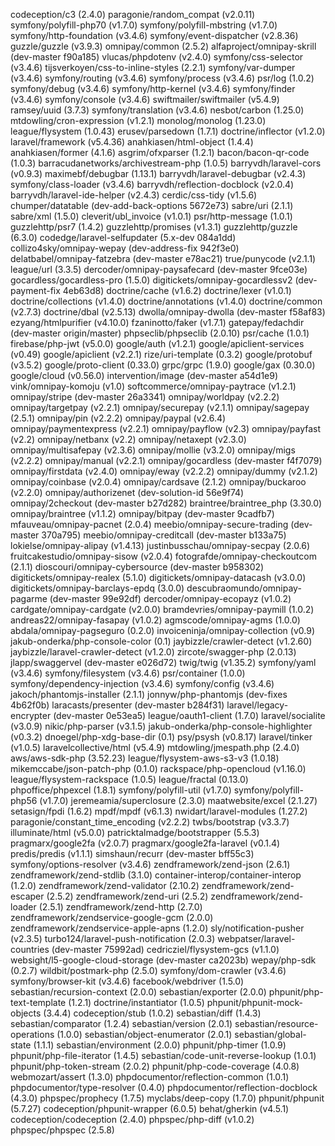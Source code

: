 codeception/c3 (2.4.0)
paragonie/random_compat (v2.0.11)
symfony/polyfill-php70 (v1.7.0)
symfony/polyfill-mbstring (v1.7.0)
symfony/http-foundation (v3.4.6)
symfony/event-dispatcher (v2.8.36)
guzzle/guzzle (v3.9.3)
omnipay/common (2.5.2)
alfaproject/omnipay-skrill (dev-master f90a185)
vlucas/phpdotenv (v2.4.0)
symfony/css-selector (v3.4.6)
tijsverkoyen/css-to-inline-styles (2.2.1)
symfony/var-dumper (v3.4.6)
symfony/routing (v3.4.6)
symfony/process (v3.4.6)
psr/log (1.0.2)
symfony/debug (v3.4.6)
symfony/http-kernel (v3.4.6)
symfony/finder (v3.4.6)
symfony/console (v3.4.6)
swiftmailer/swiftmailer (v5.4.9)
ramsey/uuid (3.7.3)
symfony/translation (v3.4.6)
nesbot/carbon (1.25.0)
mtdowling/cron-expression (v1.2.1)
monolog/monolog (1.23.0)
league/flysystem (1.0.43)
erusev/parsedown (1.7.1)
doctrine/inflector (v1.2.0)
laravel/framework (v5.4.36)
anahkiasen/html-object (1.4.4)
anahkiasen/former (4.1.6)
asgrim/ofxparser (1.2.1)
bacon/bacon-qr-code (1.0.3)
barracudanetworks/archivestream-php (1.0.5)
barryvdh/laravel-cors (v0.9.3)
maximebf/debugbar (1.13.1)
barryvdh/laravel-debugbar (v2.4.3)
symfony/class-loader (v3.4.6)
barryvdh/reflection-docblock (v2.0.4)
barryvdh/laravel-ide-helper (v2.4.3)
cerdic/css-tidy (v1.5.6)
chumper/datatable (dev-add-back-options 5672e73)
sabre/uri (2.1.1)
sabre/xml (1.5.0)
cleverit/ubl_invoice (v1.0.1)
psr/http-message (1.0.1)
guzzlehttp/psr7 (1.4.2)
guzzlehttp/promises (v1.3.1)
guzzlehttp/guzzle (6.3.0)
codedge/laravel-selfupdater (5.x-dev 084a1dd)
collizo4sky/omnipay-wepay (dev-address-fix 942f3e0)
delatbabel/omnipay-fatzebra (dev-master e78ac21)
true/punycode (v2.1.1)
league/url (3.3.5)
dercoder/omnipay-paysafecard (dev-master 9fce03e)
gocardless/gocardless-pro (1.5.0)
digitickets/omnipay-gocardlessv2 (dev-payment-fix 4eb63d8)
doctrine/cache (v1.6.2)
doctrine/lexer (v1.0.1)
doctrine/collections (v1.4.0)
doctrine/annotations (v1.4.0)
doctrine/common (v2.7.3)
doctrine/dbal (v2.5.13)
dwolla/omnipay-dwolla (dev-master f58af83)
ezyang/htmlpurifier (v4.10.0)
fzaninotto/faker (v1.7.1)
gatepay/fedachdir (dev-master origin/master)
phpseclib/phpseclib (2.0.10)
psr/cache (1.0.1)
firebase/php-jwt (v5.0.0)
google/auth (v1.2.1)
google/apiclient-services (v0.49)
google/apiclient (v2.2.1)
rize/uri-template (0.3.2)
google/protobuf (v3.5.2)
google/proto-client (0.33.0)
grpc/grpc (1.9.0)
google/gax (0.30.0)
google/cloud (v0.56.0)
intervention/image (dev-master a54d1e9)
vink/omnipay-komoju (v1.0)
softcommerce/omnipay-paytrace (v1.2.1)
omnipay/stripe (dev-master 26a3341)
omnipay/worldpay (v2.2.2)
omnipay/targetpay (v2.2.1)
omnipay/securepay (v2.1.1)
omnipay/sagepay (2.5.1)
omnipay/pin (v2.2.2)
omnipay/paypal (v2.6.4)
omnipay/paymentexpress (v2.2.1)
omnipay/payflow (v2.3)
omnipay/payfast (v2.2)
omnipay/netbanx (v2.2)
omnipay/netaxept (v2.3.0)
omnipay/multisafepay (v2.3.6)
omnipay/mollie (v3.2.0)
omnipay/migs (v2.2.2)
omnipay/manual (v2.2.1)
omnipay/gocardless (dev-master f4f7079)
omnipay/firstdata (v2.4.0)
omnipay/eway (v2.2.2)
omnipay/dummy (v2.1.2)
omnipay/coinbase (v2.0.4)
omnipay/cardsave (2.1.2)
omnipay/buckaroo (v2.2.0)
omnipay/authorizenet (dev-solution-id 56e9f74)
omnipay/2checkout (dev-master b27d282)
braintree/braintree_php (3.30.0)
omnipay/braintree (v1.1.2)
omnipay/bitpay (dev-master 9cadfb7)
mfauveau/omnipay-pacnet (2.0.4)
meebio/omnipay-secure-trading (dev-master 370a795)
meebio/omnipay-creditcall (dev-master b133a75)
lokielse/omnipay-alipay (v1.4.13)
justinbusschau/omnipay-secpay (2.0.6)
fruitcakestudio/omnipay-sisow (v2.0.4)
fotografde/omnipay-checkoutcom (2.1.1)
dioscouri/omnipay-cybersource (dev-master b958302)
digitickets/omnipay-realex (5.1.0)
digitickets/omnipay-datacash (v3.0.0)
digitickets/omnipay-barclays-epdq (3.0.0)
descubraomundo/omnipay-pagarme (dev-master 99e92df)
dercoder/omnipay-ecopayz (v1.0.2)
cardgate/omnipay-cardgate (v2.0.0)
bramdevries/omnipay-paymill (1.0.2)
andreas22/omnipay-fasapay (v1.0.2)
agmscode/omnipay-agms (1.0.0)
abdala/omnipay-pagseguro (0.2.0)
invoiceninja/omnipay-collection (v0.9)
jakub-onderka/php-console-color (0.1)
jaybizzle/crawler-detect (v1.2.60)
jaybizzle/laravel-crawler-detect (v1.2.0)
zircote/swagger-php (2.0.13)
jlapp/swaggervel (dev-master e026d72)
twig/twig (v1.35.2)
symfony/yaml (v3.4.6)
symfony/filesystem (v3.4.6)
psr/container (1.0.0)
symfony/dependency-injection (v3.4.6)
symfony/config (v3.4.6)
jakoch/phantomjs-installer (2.1.1)
jonnyw/php-phantomjs (dev-fixes 4b62f0b)
laracasts/presenter (dev-master b284f31)
laravel/legacy-encrypter (dev-master 0e53ea5)
league/oauth1-client (1.7.0)
laravel/socialite (v3.0.9)
nikic/php-parser (v3.1.5)
jakub-onderka/php-console-highlighter (v0.3.2)
dnoegel/php-xdg-base-dir (0.1)
psy/psysh (v0.8.17)
laravel/tinker (v1.0.5)
laravelcollective/html (v5.4.9)
mtdowling/jmespath.php (2.4.0)
aws/aws-sdk-php (3.52.23)
league/flysystem-aws-s3-v3 (1.0.18)
mikemccabe/json-patch-php (0.1.0)
rackspace/php-opencloud (v1.16.0)
league/flysystem-rackspace (1.0.5)
league/fractal (0.13.0)
phpoffice/phpexcel (1.8.1)
symfony/polyfill-util (v1.7.0)
symfony/polyfill-php56 (v1.7.0)
jeremeamia/superclosure (2.3.0)
maatwebsite/excel (2.1.27)
setasign/fpdi (1.6.2)
mpdf/mpdf (v6.1.3)
nwidart/laravel-modules (1.27.2)
paragonie/constant_time_encoding (v2.2.2)
twbs/bootstrap (v3.3.7)
illuminate/html (v5.0.0)
patricktalmadge/bootstrapper (5.5.3)
pragmarx/google2fa (v2.0.7)
pragmarx/google2fa-laravel (v0.1.4)
predis/predis (v1.1.1)
simshaun/recurr (dev-master bff55c3)
symfony/options-resolver (v3.4.6)
zendframework/zend-json (2.6.1)
zendframework/zend-stdlib (3.1.0)
container-interop/container-interop (1.2.0)
zendframework/zend-validator (2.10.2)
zendframework/zend-escaper (2.5.2)
zendframework/zend-uri (2.5.2)
zendframework/zend-loader (2.5.1)
zendframework/zend-http (2.7.0)
zendframework/zendservice-google-gcm (2.0.0)
zendframework/zendservice-apple-apns (1.2.0)
sly/notification-pusher (v2.3.5)
turbo124/laravel-push-notification (2.0.3)
webpatser/laravel-countries (dev-master 75992ad)
cedricziel/flysystem-gcs (v1.1.0)
websight/l5-google-cloud-storage (dev-master ca2023b)
wepay/php-sdk (0.2.7)
wildbit/postmark-php (2.5.0)
symfony/dom-crawler (v3.4.6)
symfony/browser-kit (v3.4.6)
facebook/webdriver (1.5.0)
sebastian/recursion-context (2.0.0)
sebastian/exporter (2.0.0)
phpunit/php-text-template (1.2.1)
doctrine/instantiator (1.0.5)
phpunit/phpunit-mock-objects (3.4.4)
codeception/stub (1.0.2)
sebastian/diff (1.4.3)
sebastian/comparator (1.2.4)
sebastian/version (2.0.1)
sebastian/resource-operations (1.0.0)
sebastian/object-enumerator (2.0.1)
sebastian/global-state (1.1.1)
sebastian/environment (2.0.0)
phpunit/php-timer (1.0.9)
phpunit/php-file-iterator (1.4.5)
sebastian/code-unit-reverse-lookup (1.0.1)
phpunit/php-token-stream (2.0.2)
phpunit/php-code-coverage (4.0.8)
webmozart/assert (1.3.0)
phpdocumentor/reflection-common (1.0.1)
phpdocumentor/type-resolver (0.4.0)
phpdocumentor/reflection-docblock (4.3.0)
phpspec/prophecy (1.7.5)
myclabs/deep-copy (1.7.0)
phpunit/phpunit (5.7.27)
codeception/phpunit-wrapper (6.0.5)
behat/gherkin (v4.5.1)
codeception/codeception (2.4.0)
phpspec/php-diff (v1.0.2)
phpspec/phpspec (2.5.8)